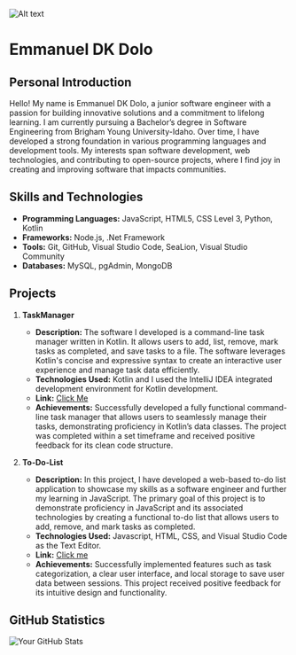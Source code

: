 ![Alt text](path/to/your/image.png)

# Emmanuel DK Dolo

## Personal Introduction
Hello! My name is Emmanuel DK Dolo, a junior software engineer with a passion for building innovative solutions and a commitment to lifelong learning. I am currently pursuing a Bachelor’s degree in Software Engineering from Brigham Young University-Idaho. Over time, I have developed a strong foundation in various programming languages and development tools. My interests span software development, web technologies, and contributing to open-source projects, where I find joy in creating and improving software that impacts communities.

## Skills and Technologies
- **Programming Languages:** JavaScript, HTML5, CSS Level 3, Python, Kotlin
- **Frameworks:** Node.js, .Net Framework
- **Tools:** Git, GitHub, Visual Studio Code, SeaLion, Visual Studio Community
- **Databases:** MySQL, pgAdmin, MongoDB

## Projects

1. **TaskManager**
   - **Description:** The software I developed is a command-line task manager written in Kotlin. It allows users to add, list, remove, mark tasks as completed, and save tasks to a file. The software leverages Kotlin's concise and expressive syntax to create an interactive user experience and manage task data efficiently.
   - **Technologies Used:** Kotlin and I used the IntelliJ IDEA integrated development environment for Kotlin development.
   - **Link:** [Click Me](https://github.com/Dolo1993/Kotlin-TaskManager)
   - **Achievements:** Successfully developed a fully functional command-line task manager that allows users to seamlessly manage their tasks, demonstrating proficiency in Kotlin’s data classes. The project was completed within a set timeframe and received positive feedback for its clean code structure.

     
2. **To-Do-List**
   - **Description:**
 In this project, I have developed a web-based to-do list application to showcase my skills as a software engineer and further my learning in JavaScript. The primary goal of this project is to demonstrate proficiency in JavaScript and its associated technologies by creating a functional to-do list that allows users to add, remove, and mark tasks as completed.
   - **Technologies Used:** Javascript, HTML, CSS, and Visual Studio Code as the Text Editor.
   - **Link:** [Click me]( https://dolo1993.github.io/JavaScript-To-Do-List/)
   - **Achievements:** Successfully implemented features such as task categorization, a clear user interface, and local storage to save user data between sessions. This project received positive feedback for its intuitive design and functionality.


## GitHub Statistics
![Your GitHub Stats](https://github-readme-stats.vercel.app/api?username=YourGitHubUsername&show_icons=true&hide_title=true&count_private=true)
